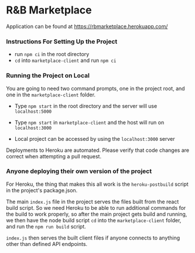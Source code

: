 # R&B Marketplace

Application can be found at https://rbmarketplace.herokuapp.com/

### Instructions For Setting Up the Project

* run `npm ci` in the root directory
* `cd` into `marketplace-client` and run `npm ci`

### Running the Project on Local

You are going to need two command prompts, one in the project root, and one in the `marketplace-client` folder.

* Type `npm start` in the root directory and the server will use `localhost:5000`
* Type `npm start` in `marketplace-client` and the host will run on `localhost:3000`

* Local project can be accessed by using the `localhost:3000` server

Deployments to Heroku are automated. Please verify that code changes are correct when attempting a pull request.

### Anyone deploying their own version of the project
For Heroku, the thing that makes this all work is the `heroku-postbuild` script in the project's package.json.

The main `index.js` file in the project serves the files built from the react build script. So we need Heroku to be able
to run additional commands for the build to work properly, so after the main project gets build and running, we then have
the node build script `cd` into the `marketplace-client` folder, and run the `npm run build` script.

`index.js` then serves the built client files if anyone connects to anything other than defined API endpoints.
